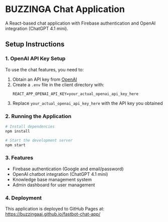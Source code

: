 # BUZZINGA Chat Application

A React-based chat application with Firebase authentication and OpenAI integration (ChatGPT 4.1 mini).

## Setup Instructions

### 1. OpenAI API Key Setup

To use the chat features, you need to:

1. Obtain an API key from [OpenAI](https://platform.openai.com/)
2. Create a `.env` file in the client directory with:
   ```
   REACT_APP_OPENAI_API_KEY=your_actual_openai_api_key_here
   ```
3. Replace `your_actual_openai_api_key_here` with the API key you obtained

### 2. Running the Application

```bash
# Install dependencies
npm install

# Start the development server
npm start
```

### 3. Features

- Firebase authentication (Google and email/password)
- OpenAI chatbot integration (ChatGPT 4.1 mini)
- Knowledge base management system
- Admin dashboard for user management

### 4. Deployment

This application is deployed to GitHub Pages at:
https://buzzingaai.github.io/fastbot-chat-app/
